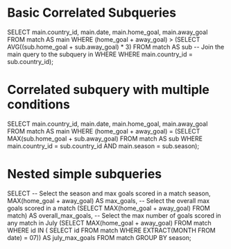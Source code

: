 # Basic Correlated Subqueries
SELECT 
	main.country_id,
    main.date,
    main.home_goal, 
    main.away_goal
FROM match AS main
WHERE 
	(home_goal + away_goal) > 
        (SELECT AVG((sub.home_goal + sub.away_goal) * 3)
         FROM match AS sub
         -- Join the main query to the subquery in WHERE
         WHERE main.country_id = sub.country_id);

# Correlated subquery with multiple conditions
SELECT 
	main.country_id,
    main.date,
    main.home_goal,
    main.away_goal
FROM match AS main
WHERE 
	(home_goal + away_goal) = 
        (SELECT MAX(sub.home_goal + sub.away_goal)
         FROM match AS sub
         WHERE main.country_id = sub.country_id
               AND main.season = sub.season);

# Nested simple subqueries
SELECT 
	-- Select the season and max goals scored in a match
	season,
    MAX(home_goal + away_goal) AS max_goals,
    -- Select the overall max goals scored in a match
   (SELECT MAX(home_goal + away_goal) FROM match) AS overall_max_goals,
    -- Select the max number of goals scored in any match in July
   (SELECT MAX(home_goal + away_goal) 
        FROM match
        WHERE id IN (
              SELECT id FROM match WHERE EXTRACT(MONTH FROM date) = 07)) AS july_max_goals
FROM match
GROUP BY season;